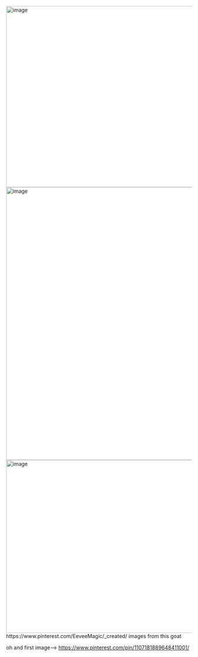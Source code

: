 <img width="735" height="490" alt="image" src="https://github.com/user-attachments/assets/d7f8d990-e592-4608-abf6-666104bb4884" />

<img width="736" height="738" alt="image" src="https://github.com/user-attachments/assets/acb42a16-b717-40db-ba8d-423624f2fd1a" />

<img width="735" height="468" alt="image" src="https://github.com/user-attachments/assets/4ffc84e6-2f6f-4650-8565-8bf5df006b7a" />
https://www.pinterest.com/EeveeMagic/_created/ images from this goat

oh and first image--> https://www.pinterest.com/pin/1107181889648411001/
